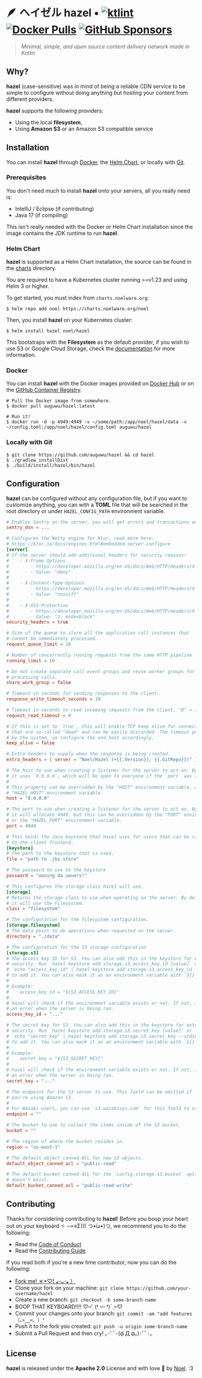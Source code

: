 # 🪶 ヘイゼル hazel • [![ktlint](https://github.com/auguwu/hazel/actions/workflows/lint.yml/badge.svg?branch=master)](https://github.com/auguwu/hazel/actions/workflows/lint.yml) [![Docker Pulls](https://img.shields.io/docker/pulls/auguwu/hazel?label=Docker%3A%20auguwu%2Fhazel&style=flat-square)](https://hub.docker.com/r/auguwu/hazel) [![GitHub Sponsors](https://img.shields.io/github/sponsors/auguwu?style=flat-square)](https://github.com/sponsors/auguwu)

> *Minimal, simple, and open source content delivery network made in Kotlin*

## Why?
**hazel** (case-sensitive) was in mind of being a reliable CDN service to be simple to configure without doing anything but
hosting your content from different providers.

**hazel** supports the following providers:

- Using the local **filesystem**,
- Using **Amazon S3** or an Amazon S3 compatible service

## Installation
You can install **hazel** through [Docker](#docker), the [Helm Chart](#helm-chart), or locally with [Git](#git).

### Prerequisites
You don't need much to install **hazel** onto your servers, all you really need is:

- IntelliJ / Eclipse (if contributing)
- Java 17 (if compiling)

This isn't really needed with the Docker or Helm Chart installation since the image contains the JDK runtime to
run **hazel**.

### Helm Chart
**hazel** is supported as a Helm Chart installation, the source can be found in the [charts](./charts) directory.

You are required to have a Kubernetes cluster running >=v1.23 and using Helm 3 or higher.

To get started, you must index from `charts.noelware.org`:

```shell
$ helm repo add noel https://charts.noelware.org/noel
```

Then, you install **hazel** on your Kubernetes cluster:

```shell
$ helm install hazel noel/hazel
```

This bootstraps with the **Filesystem** as the default provider, if you wish to use S3 or Google Cloud Storage, check the
[documentation](./charts/docs.md) for more information.

### Docker
You can install **hazel** with the Docker images provided on [Docker Hub](https://hub.docker.com/r/auguwu/hazel) or
on the [GitHub Container Registry]().

```shell
# Pull the Docker image from somewhere.
$ docker pull auguwu/hazel:latest

# Run it!
$ docker run -d -p 4949:4949 -v ~/some/path:/app/noel/hazel/data -v ~/config.toml:/app/noel/hazel/config.toml auguwu/hazel
```

### Locally with Git
```shell
$ git clone https://github.com/auguwu/hazel && cd hazel
$ ./gradlew installDist
$ ./build/install/hazel/bin/hazel
```

## Configuration
**hazel** can be configured without any configuration file, but if you want to customize anything, you can with a **TOML** file
that will be searched in the root directory or under `HAZEL_CONFIG_PATH` environment variable.

```toml
# Enables Sentry on the server, you will get errors and transactions on http requests and such.
sentry_dsn = ...

# Configures the Netty engine for Ktor, read more here:
# https://ktor.io/docs/engines.html#embedded-server-configure
[server]
# If the server should add additional headers for security reasons:
#    - X-Frame-Options
#        - https://developer.mozilla.org/en-US/docs/Web/HTTP/Headers/X-Frame-Options
#        - Value: "deny"
#
#    - X-Content-Type-Options
#        - https://developer.mozilla.org/en-US/docs/Web/HTTP/Headers/X-Content-Type-Options
#        - Value: "nosniff"
#
#    - X-XSS-Protection
#        - https://developer.mozilla.org/en-US/docs/Web/HTTP/Headers/X-XSS-Protection
#        - Value: "1; mode=block"
security_headers = true

# Size of the queue to store all the application call instances that
# cannot be immediately processed.
request_queue_limit = 16

# Number of concurrently running requests from the same HTTP pipeline
running_limit = 10

# Do not create separate call event groups and reuse worker groups for
# processing calls.
share_work_group = false

# Timeout in seconds for sending responses to the client.
response_write_timeout_seconds = 10

# Timeout in seconds to read incoming requests from the client, "0" = infinite.
request_read_timeout = 0

# If this is set to `true`, this will enable TCP keep alive for connections
# that are so-called "dead" and can be easily discarded. The timeout period is configured
# by the system, so configure the end host accordingly.
keep_alive = false

# Extra headers to supply when the response is being created.
extra_headers = { server = "Noel/Hazel (+{{.Version}}; {{.GitRepo}})" }

# The host to use when creating a listener for the server to act on. By default,
# it uses `0.0.0.0`, which will be open to everyone if the `port` was forwarded.
#
# This property can be overridden by the "HOST" environment variable, or the
# "HAZEL_HOST" environment variable.
host = "0.0.0.0"

# The port to use when creating a listener for the server to act on. By default,
# it will allocate 4949, but this can be overridden by the "PORT" environment variable,
# or the "HAZEL_PORT" environment variable.
port = 4949

# This holds the Java keystore that hazel uses for users that can be connected
# to the client frontend.
[keystore]
# The path to the keystore that is used.
file = "path to .jks store"

# The password to use to the keystore
password = "owoing da uwuers!"

# This configures the storage class hazel will use.
[storage]
# Returns the storage class to use when operating on the server. By default,
# it will use the Filesystem.
class = "filesystem"

# The configuration for the filesystem configuration.
[storage.filesystem]
# The data point to do operations when requested on the server.
directory = "./data"

# The configuration for the S3 storage configuration
[storage.s3]
# The access key ID for S3. You can also add this in the keystore for extra
# security. Run `hazel keystore add storage.s3.access_key_id [value]` or
# `echo "access_key_id" | hazel keystore add storage.s3.access_key_id --stdin`
# to add it. You can also mask it as an environment variable with `${}`.
#
# Example:
#    access_key_id = "${S3_ACCESS_KEY_ID}"
#
# hazel will check if the environment variable exists or not. If not, it will throw
# an error when the server is being ran.
access_key_id = "..."

# The secret key for S3. You can also add this in the keystore for extra
# security. Run `hazel keystore add storage.s3.secret_key [value]` or
# `echo "secret_key" | hazel keystore add storage.s3.secret_key --stdin`
# to add it. You can also mask it as an environment variable with `${}`.
#
# Example:
#    secret_key = "${S3_SECRET_KEY}"
#
# hazel will check if the environment variable exists or not. If not, it will throw
# an error when the server is being ran.
secret_key = "..."

# The endpoint for the S3 server to use. This field can be omitted if
# you're using Amazon S3.
#
# For Wasabi users, you can use `s3.wasabisys.com` for this field to connect to Wasabi.
endpoint = ""

# The bucket to use to collect the items inside of the S3 bucket.
bucket = ""

# The region of where the bucket resides in.
region = "us-east-1"

# The default object canned ACL for new S3 objects.
default_object_canned_acl = "public-read"

# The default bucket canned ACL for the `config.storage.s3.bucket` option IF the bucket
# doesn't exist.
default_bucket_canned_acl = "public-read-write"
```

## Contributing
Thanks for considering contributing to **hazel**! Before you boop your heart out on your keyboard ✧ ─=≡Σ((( つ•̀ω•́)つ, we recommend you to do the following:

- Read the [Code of Conduct](./.github/CODE_OF_CONDUCT.md)
- Read the [Contributing Guide](./.github/CONTRIBUTING.md)

If you read both if you're a new time contributor, now you can do the following:

- [Fork me! ＊*♡( ⁎ᵕᴗᵕ⁎ ）](https://github.com/auguwu/hazel/fork)
- Clone your fork on your machine: `git clone https://github.com/your-username/hazel`
- Create a new branch: `git checkout -b some-branch-name`
- BOOP THAT KEYBOARD!!!! ♡┉ˏ͛ (❛ 〰 ❛)ˊˎ┉♡
- Commit your changes onto your branch: `git commit -am "add features （｡>‿‿<｡ ）"`
- Push it to the fork you created: `git push -u origin some-branch-name`
- Submit a Pull Request and then cry! ｡･ﾟﾟ･(థ Д థ。)･ﾟﾟ･｡

## License
**hazel** is released under the **Apache 2.0** License and with love :purple_heart: by [Noel](https://floofy.dev). :3
